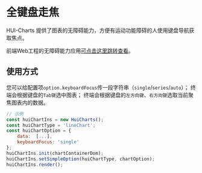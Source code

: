 # 全键盘走焦

HUI-Charts 提供了图表的无障碍能力，方便有运动功能障碍的人使用键盘导航获取焦点。<br>

前端Web工程的无障碍能力应用<a href="https://developer.mozilla.org/zh-CN/docs/Learn/Accessibility/WAI-ARIA_basics" target="_blank">可点击这里跳转查看</a>。

## 使用方式

您可以给配置项`option.keyboardFocus`传一段字符串（`single`/`series`/`auto`）；
终端会根据键盘的`Tab键`选中图表；
终端会根据键盘的`左方向键`、`右方向键`选取当前聚焦图表内的数据。

```javascript
// 示例
const huiChartIns = new HuiCharts();
const huiChartType = 'lineChart';
const huiChartOption = {
    data:  [...],
    keyboardFocus: 'single'
};
huiChartIns.init(chartContainerDom); 
huiChartIns.setSimpleOption(huiChartType, chartOption);
huiChartIns.render();
```

